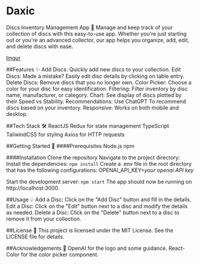 # Daxic

Discs Inventory Management App 🥏
Manage and keep track of your collection of discs with this easy-to-use app. Whether you're just starting out or you're an advanced collector, our app helps you organize, add, edit, and delete discs with ease.

[Imgur](https://imgur.com/oXjeq95)

##Features ✨
Add Discs: Quickly add new discs to your collection.
Edit Discs: Made a mistake? Easily edit disc details by clicking on table entry.
Delete Discs: Remove discs that you no longer own.
Color Picker: Choose a color for your disc for easy identification.
Filtering: Filter inventory by disc name, manufacturer, or category.
Chart: See display of discs plotted by their Speed vs Stability.
Recommendations: Use ChatGPT To recommend discs based on your inventory.
Responsive: Works on both mobile and desktop.

##Tech Stack 🛠
ReactJS
Redux for state management
TypeScript
TailwindCSS for styling
Axios for HTTP requests

##Getting Started 🚀
####Prerequisites
Node.js
npm

####Installation
Clone the repository
Navigate to the project directory:
Install the dependencies:
```npm install```
Create a .env file in the root directory that has the following configurations:
OPENAI_API_KEY=*your openai API key*

Start the development server:
```npm start```
The app should now be running on http://localhost:3000.

##Usage 💡
Add a Disc: Click on the "Add Disc" button and fill in the details.
Edit a Disc: Click on the "Edit" button next to a disc and modify the details as needed.
Delete a Disc: Click on the "Delete" button next to a disc to remove it from your collection.

##License 📝
This project is licensed under the MIT License. See the LICENSE file for details.

##Acknowledgements 🙏
OpenAI for the logo and some guidance.
React-Color for the color picker component.